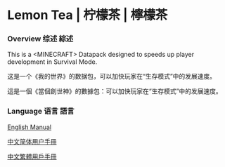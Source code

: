# Lemon Tea | 柠檬茶 | 檸檬茶


### Overview 综述 綜述

This is a \<MINECRAFT\> Datapack designed to speeds up player development in Survival Mode.

这是一个《我的世界》的数据包，可以加快玩家在“生存模式”中的发展速度。

這是一個《當個創世神》的數據包：可以加快玩家在“生存模式”中的发展速度。


### Language 语言 語言

[English Manual](https://github.com/seesee777/LemonTea_Manual/wiki/home_en-us)

[中文简体用户手冊](https://github.com/seesee777/LemonTea_Manual/wiki/home_zh-cn)

[中文繁體用戶手冊](https://github.com/seesee777/LemonTea_Manual/wiki/home_zh-tw)
